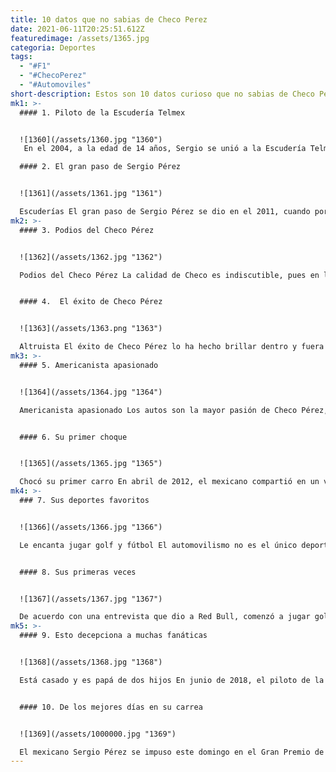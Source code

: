 ```yaml
---
title: 10 datos que no sabias de Checo Perez
date: 2021-06-11T20:25:51.612Z
featuredimage: /assets/1365.jpg
categoria: Deportes
tags:
  - "#F1"
  - "#ChecoPerez"
  - "#Automoviles"
short-description: Estos son 10 datos curioso que no sabias de Checo Pérez
mk1: >-
  #### 1. Piloto de la Escudería Telmex


  ![1360](/assets/1360.jpg "1360")
   En el 2004, a la edad de 14 años, Sergio se unió a la Escudería Telmex, compitiendo por primera vez en la serie estadounidense Skip Barber, ya como piloto profesional. Un año más tarde, Checo dejó su casa para irse a Alemania para correr en la Fórmula BMW

  #### 2. El gran paso de Sergio Pérez


  ![1361](/assets/1361.jpg "1361")

  Escuderías El gran paso de Sergio Pérez se dio en el 2011, cuando por fin saltó a la Fórmula 1 con la escudería Sauber; más tarde en 2013 llegó a McLaren y un año después a Force India, que después pasó a llamarse Racing Point Force India. Casi una década en F1El reconocido piloto mexicano tiene ocho años compitiendo al máximo nivel de la Fórmula 1, recorriendo el mundo para poner en alto el nombre de México
mk2: >-
  #### 3. Podios del Checo Pérez


  ![1362](/assets/1362.jpg "1362")

  Podios del Checo Pérez La calidad de Checo es indiscutible, pues en los ocho años corriendo en F1 ha tenido la oportunidad de subir al podio en ocho ocasiones; tres con Sauber y cinco con Force India. Más de 100 carreras en su historial Pérez es el quinto piloto mexicano en participar en la F1 y después de casi una década en el máximo circuito, puede presumir de tener más de un centenar de carreras en su trayectoria, pues ha competido en 155 ocasiones en diferentes circuitos.


  #### 4.  El éxito de Checo Pérez


  ![1363](/assets/1363.png "1363")

  Altruista El éxito de Checo Pérez lo ha hecho brillar dentro y fuera de las pistas, pues el piloto creó su propia fundación para ayudar a los niños y a personas en situación de vulnerabilidad.
mk3: >-
  #### 5. Americanista apasionado


  ![1364](/assets/1364.jpg "1364")

  Americanista apasionado Los autos son la mayor pasión de Checo Pérez, pero el fútbol también es un deporte que le llama mucho la atención, sobre todo cuando se trata de América. El tapatío nunca ha escondido su intenso amor hacia las Águilas, incluso en redes sociales ha posado con la camiseta azulcrema.


  #### 6. Su primer choque 


  ![1365](/assets/1365.jpg "1365")

  Chocó su primer carro En abril de 2012, el mexicano compartió en un video de YouTube de la F1 que su primer carro fue un Chevy que heredó de sus hermanos mayores Paola y Antonio.
mk4: >-
  ### 7. Sus deportes favoritos 


  ![1366](/assets/1366.jpg "1366")

  Le encanta jugar golf y fútbol El automovilismo no es el único deporte que apasiona a “Checo” Pérez. En sus tiempos libres, al jalisciense le encanta practicar golf y fútbol.


  #### 8. Sus primeras veces 


  ![1367](/assets/1367.jpg "1367")

  De acuerdo con una entrevista que dio a Red Bull, comenzó a jugar golf a los 17 años, cuando se mudó a Inglaterra. Actualmente juega con un hándicap de 18.
mk5: >-
  #### 9. Esto decepciona a muchas fanáticas 


  ![1368](/assets/1368.jpg "1368")

  Está casado y es papá de dos hijos En junio de 2018, el piloto de la F1 se casó con la socialité Carola Martínez, quien también es originaria de Guadalajara, Jalisco.


  #### 10. De los mejores días en su carrea 


  ![1369](/assets/1000000.jpg "1369")

  El mexicano Sergio Pérez se impuso este domingo en el Gran Premio de Azerbaiyán tras una carrera caótica en el circuito urbano de Bakú, firmando su primera victoria con el equipo Red Bull y la segunda en la Fórmula 1.
---
```

